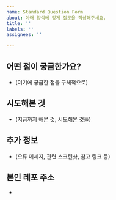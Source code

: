 ```yaml
---
name: Standard Question Form
about: 아래 양식에 맞게 질문을 작성해주세요.
title: ''
labels: ''
assignees: ''

---
```


## 어떤 점이 궁금한가요?
- (여기에 궁금한 점을 구체적으로)

## 시도해본 것
- (지금까지 해본 것, 시도해본 것들)

## 추가 정보
- (오류 메세지, 관련 스크린샷, 참고 링크 등)

## 본인 레포 주소
-
